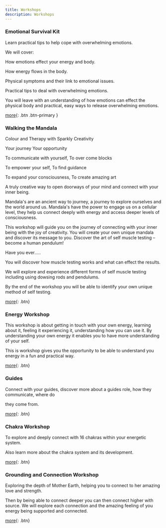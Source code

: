 ```yaml
---
title: Workshops
description: Workshops
---
```

### Emotional Survival Kit

Learn practical tips to help cope with overwhelming emotions.

We will cover:

How emotions effect your energy and body.

How energy flows in the body.

Physical symptoms and their link to emotional issues.

Practical tips to deal with overwhelming emotions.

You will leave with an understanding of how emotions can effect the physical body and practical,
easy ways to release overwhelming emotions.

[more](/posts/emotional-survival-kit/){: .btn .btn-primary }

### Walking the Mandala

Colour and Therapy with Sparkly Creativity

Your journey Your opportunity

To communicate with yourself, To over come blocks

To empower your self, To find guidance

To expand your consciousness, To create amazing art

A truly creative way to open doorways of your mind and
connect with your inner being.

Mandala's are an ancient way to journey, a journey to explore ourselves and the world around
us. Mandala's have the power to engage us on a cellular level, they help us connect deeply with
energy and access deeper levels of consciousness.

This workshop will guide you on the journey of connecting with your inner being with the joy of
creativity. You will create your own unique mandala and discover its message to you.
Discover the art of self muscle testing – become a human pendulum!

Have you ever.....

You will discover how muscle testing works and what can effect the results.

We will explore and experience different forms of self muscle testing including using dowsing
rods and pendulums.

By the end of the workshop you will be able to identify your own unique method of self testing.

[more](/posts/walking-the-mandala/){: .btn}

### Energy Workshop

This workshop is about getting in touch with your own energy, learning about it, feeling it
experiencing it, understanding how you can use it. By understanding your own energy it enables
you to have more understanding of your self.

This is workshop gives you the opportunity to be able to understand you energy in a fun and
practical way.

[more](/posts/energy-workshop/){: .btn}

### Guides

Connect with your guides, discover more about a guides role, how they communicate, where do

they come from.

[more](/posts/guides-workshop/){: .btn}

### Chakra Workshop

To explore and deeply connect with 16 chakras within your energetic system.

Also learn more about the chakra system and its development.

[more](/posts/chakra-workshop/){: .btn}

### Grounding and Connection Workshop

Exploring the depth of Mother Earth, helping you to connect to her amazing love and strength.

Then by being able to connect deeper you can then connect higher with source.
We will explore each connection and the amazing feeling of you energy being supported and
connected.

[more](/posts/grounding-and-connection-workshop/){: .btn}

